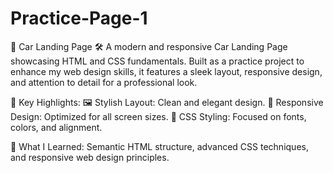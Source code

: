 # Practice-Page-1

🚗 Car Landing Page 🛠️
A modern and responsive Car Landing Page showcasing HTML and CSS fundamentals. Built as a practice project to enhance my web design skills, it features a sleek layout, responsive design, and attention to detail for a professional look.

🔑 Key Highlights:
🖼️ Stylish Layout: Clean and elegant design.
📱 Responsive Design: Optimized for all screen sizes.
🎨 CSS Styling: Focused on fonts, colors, and alignment.

🌟 What I Learned: Semantic HTML structure, advanced CSS techniques, and responsive web design principles.
